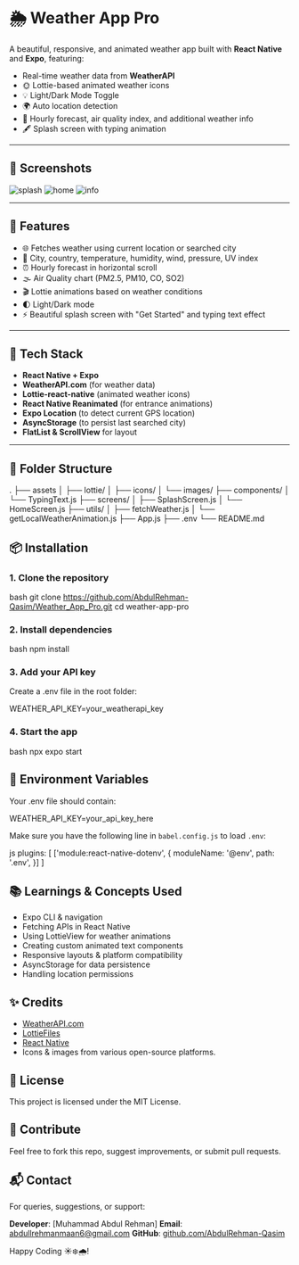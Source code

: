
# 🌦️ Weather App Pro

A beautiful, responsive, and animated weather app built with **React Native** and **Expo**, featuring:
- Real-time weather data from **WeatherAPI**
- 🌞 Lottie-based animated weather icons
- 💡 Light/Dark Mode Toggle
- 🌍 Auto location detection
- 🧭 Hourly forecast, air quality index, and additional weather info
- 🖋️ Splash screen with typing animation

---

## 📸 Screenshots

![splash](./assets/screenshots/splash.png)
![home](./assets/screenshots/home.png)
![info](./assets/screenshots/info.png)

---

## 🚀 Features

- 🌐 Fetches weather using current location or searched city
- 📍 City, country, temperature, humidity, wind, pressure, UV index
- ⏰ Hourly forecast in horizontal scroll
- 🌫️ Air Quality chart (PM2.5, PM10, CO, SO2)
- 🎬 Lottie animations based on weather conditions
- 🌓 Light/Dark mode
- ⚡ Beautiful splash screen with "Get Started" and typing text effect

---

## 🔧 Tech Stack

- **React Native + Expo**
- **WeatherAPI.com** (for weather data)
- **Lottie-react-native** (animated weather icons)
- **React Native Reanimated** (for entrance animations)
- **Expo Location** (to detect current GPS location)
- **AsyncStorage** (to persist last searched city)
- **FlatList & ScrollView** for layout

---

## 📁 Folder Structure


.
├── assets
│   ├── lottie/
│   ├── icons/
│   └── images/
├── components/
│   └── TypingText.js
├── screens/
│   ├── SplashScreen.js
│   └── HomeScreen.js
├── utils/
│   ├── fetchWeather.js
│   └── getLocalWeatherAnimation.js
├── App.js
├── .env
└── README.md



## 📦 Installation

### 1. Clone the repository
bash
git clone https://github.com/AbdulRehman-Qasim/Weather_App_Pro.git
cd weather-app-pro


### 2. Install dependencies

bash
npm install


### 3. Add your API key

Create a .env file in the root folder:

WEATHER_API_KEY=your_weatherapi_key


### 4. Start the app

bash
npx expo start



## 🔐 Environment Variables

Your .env file should contain:


WEATHER_API_KEY=your_api_key_here


Make sure you have the following line in `babel.config.js` to load `.env`:

js
plugins: [
  ['module:react-native-dotenv', {
    moduleName: '@env',
    path: '.env',
  }]
]




## 📚 Learnings & Concepts Used

* Expo CLI & navigation
* Fetching APIs in React Native
* Using LottieView for weather animations
* Creating custom animated text components
* Responsive layouts & platform compatibility
* AsyncStorage for data persistence
* Handling location permissions



## ✨ Credits

* [WeatherAPI.com](https://www.weatherapi.com/)
* [LottieFiles](https://lottiefiles.com/)
* [React Native](https://reactnative.dev/)
* Icons & images from various open-source platforms.


## 📝 License

This project is licensed under the MIT License.



## 🙌 Contribute

Feel free to fork this repo, suggest improvements, or submit pull requests.



## 📬 Contact

For queries, suggestions, or support:

**Developer**: \[Muhammad Abdul Rehman]
**Email**: [abdullrehmanmaan6@gmail.com](mailto:abdullrehmanmaan6@gmail.com)
**GitHub**: [github.com/AbdulRehman-Qasim](https://github.com/AbdulRehman-Qasim)

Happy Coding ☀️❄️🌧️!


